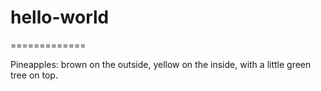 # hello-world
=============


Pineapples: brown on the outside, yellow on the inside, with a little green tree on top. 
